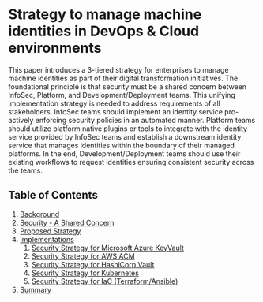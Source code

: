 
# Strategy to manage machine identities in DevOps & Cloud environments

This paper introduces a 3-tiered strategy for enterprises to manage machine identities as part of their digital transformation initiatives. The foundational principle is that security must be a shared concern between InfoSec, Platform, and Development/Deployment teams.
This unifying implementation strategy is needed to address requirements of all stakeholders. InfoSec teams should implement an identity service pro-actively enforcing security policies in an automated
manner. Platform teams should utilize platform native plugins or tools to integrate with the identity service provided by InfoSec teams and establish a downstream identity service that manages identities within the boundary of their managed platforms. In the end, Development/Deployment teams should use their existing workflows to request identities ensuring consistent security across the teams.

## Table of Contents  
1. [Background](Background.md)
2. [Security - A Shared Concern](Security-SharedConcern.md)
3. [Proposed Strategy](Strategy-MIM.md)
4. [Implementations](Implementations.md)
   1. [Security Strategy for Microsoft Azure KeyVault](azure-key-vault-strategy-mim.md)
   2. [Security Strategy for AWS ACM](acm-strategy-mim.md)
   3. [Security Strategy for HashiCorp Vault](hashicorp-vault-strategy-mim.md)
   4. [Security Strategy for Kubernetes](k8s-strategy-mim.md)
   5. [Security Strategy for IaC (Terraform/Ansible)](iac-strategy-mim.md)
5. [Summary](Summary.md)

